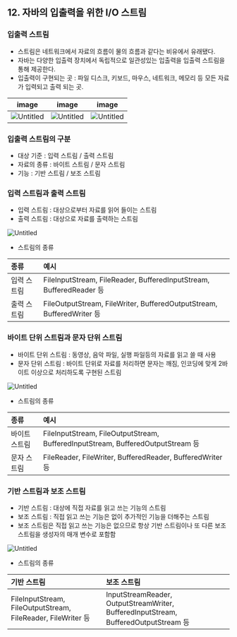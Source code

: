 ## 12. 자바의 입출력을 위한 I/O 스트림

### 입출력 스트림

- 스트림은 네트워크에서 자료의 흐름이 물의 흐름과 같다는 비유에서 유래됐다.
- 자바는 다양한 입출력 장치에서 독립적으로 일관성있는 입출력을 입출력 스트림을 통해 제공한다.
- 입출력이 구현되는 곳 : 파일 디스크, 키보드, 마우스, 네트워크, 메모리 등 모든 자료가 입력되고 출력 되는 곳.

|image|image|image|
|:-:|:-:|:-:|
|![Untitled](https://t1.daumcdn.net/cafeattach/1Dzpp/e865eee641cae9d6f5c7746240a3c1cec9965604)|![Untitled](https://t1.daumcdn.net/cafeattach/1Dzpp/9c40ed6f2fa4260abe51bbc46880a90eb9be80b5)|![Untitled](https://t1.daumcdn.net/cafeattach/1Dzpp/31eb516048bd1ac0c065a5c836a2795036ab2c61)|

### 입출력 스트림의 구분

- 대상 기준 : 입력 스트림 / 출력 스트림
- 자료의 종류 : 바이트 스트림 / 문자 스트림
- 기능 : 기반 스트림 / 보조 스트림

### 입력 스트림과 출력 스트림

- 입력 스트림 : 대상으로부터 자료를 읽어 들이는 스트림
- 출력 스트림 : 대상으로 자료를 출력하는 스트림

![Untitled](https://t1.daumcdn.net/cafeattach/1Dzpp/977ec46ebedc9cfa750515a8cf0588e0900d1925)

- 스트림의 종류

|종류|예시|
|:-|:-|
|입력 스트림|FileInputStream, FileReader, BufferedInputStream, BufferedReader 등|
|출력 스트림|FileOutputStream, FileWriter, BufferedOutputStream, BufferedWriter 등|

### 바이트 단위 스트림과 문자 단위 스트림

- 바이트 단위 스트림 : 동영상, 음악 파일, 실행 파일등의 자료를 읽고 쓸 때 사용
- 문자 단위 스트림 : 바이트 단위로 자료를 처리하면 문자는 깨짐, 인코딩에 맞게 2바이트 이상으로 처리하도록 구현된 스트림

![Untitled](https://t1.daumcdn.net/cafeattach/1Dzpp/7f451b252d73160cc5d717e9b74968a6cebcb893)

- 스트림의 종류

|종류|예시|
|:-|:-|
|바이트 스트림|FileInputStream, FileOutputStream, BufferedInputStream, BufferedOutputStream 등|
|문자 스트림|FileReader, FileWriter, BufferedReader, BufferedWriter 등|

### 기반 스트림과 보조 스트림

- 기반 스트림 : 대상에 직접 자료를 읽고 쓰는 기능의 스트림
- 보조 스트림 : 직접 읽고 쓰는 기능은 없이 추가적인 기능을 더해주는 스트림
- 보조 스트림은 직접 읽고 쓰는 기능은 없으므로 항상 기반 스트림이나 또 다른 보조 스트림을 생성자의 매개 변수로 포함함

![Untitled](https://t1.daumcdn.net/cafeattach/1Dzpp/837a34a16431ad279f699380231af5285d011809)

- 스트림의 종류

|기반 스트림|보조 스트림|
|:-|:-|
|FileInputStream, FileOutputStream, FileReader, FileWriter 등|InputStreamReader, OutputStreamWriter, BufferedInputStream, BufferedOutputStream 등|